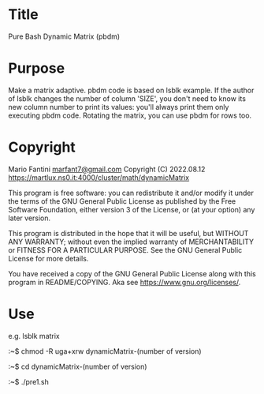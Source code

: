 # Title 
Pure Bash Dynamic Matrix (pbdm)

# Purpose
Make a matrix adaptive.
pbdm code is based on lsblk example.
If the author of lsblk changes the number of column 'SIZE', you don't need 
to know its new column number  to print its values: you'll always print them
only executing pbdm code.
	Rotating the matrix, you can use pbdm for rows too.


# Copyright
Mario Fantini marfant7@gmail.com
Copyright (C) 2022.08.12
https://martlux.ns0.it:4000/cluster/math/dynamicMatrix

This program is free software: you can redistribute it and/or modify it under
the terms of the GNU General Public License as published by the Free Software
Foundation,  either  version 3 of the  License, or (at your option) any later 
version.

This program is distributed in the hope that it will be  useful, but  WITHOUT 
ANY WARRANTY; without even the implied warranty of MERCHANTABILITY or FITNESS
FOR A PARTICULAR PURPOSE. 
See the GNU General Public License for more details.

You have received a copy  of the GNU General Public License  along  with this 
program in README/COPYING. 
Aka see <https://www.gnu.org/licenses/>.



# Use
e.g. lsblk matrix

:~$ chmod -R uga+xrw dynamicMatrix-(number of version)

:~$ cd dynamicMatrix-(number of version)

:~$ ./pre1.sh

